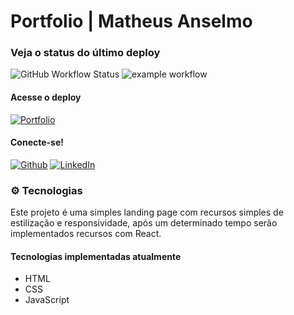 # Portfolio | Matheus Anselmo

### Veja o status do último deploy

![GitHub Workflow Status](https://img.shields.io/github/workflow/status/{owner}/{repo}/CI?label=build)
![example workflow](https://github.com/github/docs/actions/workflows/main.yml/badge.svg)

#### Acesse o deploy

[![Portfolio](https://img.shields.io/badge/Portfolio-000?style=for-the-badge&logo=todoist&logoColor=white)](https://)

#### Conecte-se!

[![Github](https://img.shields.io/badge/Github-000?style=for-the-badge&logo=github&logoColor=18c3f8)](https://github.com/Anselmo-Ma/)
[![LinkedIn](https://img.shields.io/badge/LinkedIn-000?style=for-the-badge&logo=linkedin&logoColor=18c3f8)](https://www.linkedin.com/in/matheus-souza-anselmo-aba10a215/) 

### ⚙ Tecnologias 
Este projeto é uma simples landing page com recursos simples de estilização e responsividade, após um determinado tempo serão implementados recursos com React.

#### Tecnologias implementadas atualmente
- HTML
- CSS
- JavaScript 
 
